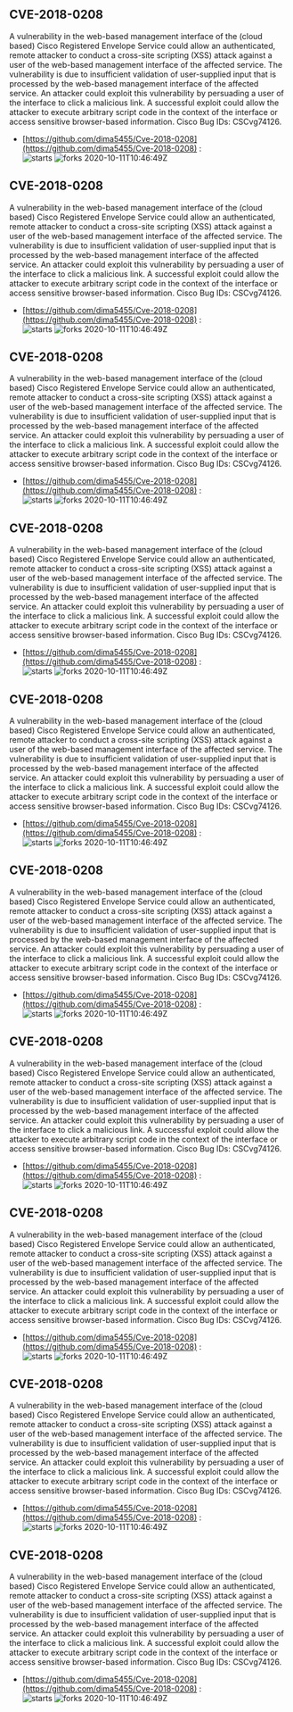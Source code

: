 ## CVE-2018-0208
 A vulnerability in the web-based management interface of the (cloud based) Cisco Registered Envelope Service could allow an authenticated, remote attacker to conduct a cross-site scripting (XSS) attack against a user of the web-based management interface of the affected service. The vulnerability is due to insufficient validation of user-supplied input that is processed by the web-based management interface of the affected service. An attacker could exploit this vulnerability by persuading a user of the interface to click a malicious link. A successful exploit could allow the attacker to execute arbitrary script code in the context of the interface or access sensitive browser-based information. Cisco Bug IDs: CSCvg74126.

- [https://github.com/dima5455/Cve-2018-0208](https://github.com/dima5455/Cve-2018-0208) :  
![starts](https://img.shields.io/github/stars/dima5455/Cve-2018-0208.svg) 
![forks](https://img.shields.io/github/forks/dima5455/Cve-2018-0208.svg) 
2020-10-11T10:46:49Z

## CVE-2018-0208
 A vulnerability in the web-based management interface of the (cloud based) Cisco Registered Envelope Service could allow an authenticated, remote attacker to conduct a cross-site scripting (XSS) attack against a user of the web-based management interface of the affected service. The vulnerability is due to insufficient validation of user-supplied input that is processed by the web-based management interface of the affected service. An attacker could exploit this vulnerability by persuading a user of the interface to click a malicious link. A successful exploit could allow the attacker to execute arbitrary script code in the context of the interface or access sensitive browser-based information. Cisco Bug IDs: CSCvg74126.

- [https://github.com/dima5455/Cve-2018-0208](https://github.com/dima5455/Cve-2018-0208) :  
![starts](https://img.shields.io/github/stars/dima5455/Cve-2018-0208.svg) 
![forks](https://img.shields.io/github/forks/dima5455/Cve-2018-0208.svg) 
2020-10-11T10:46:49Z

## CVE-2018-0208
 A vulnerability in the web-based management interface of the (cloud based) Cisco Registered Envelope Service could allow an authenticated, remote attacker to conduct a cross-site scripting (XSS) attack against a user of the web-based management interface of the affected service. The vulnerability is due to insufficient validation of user-supplied input that is processed by the web-based management interface of the affected service. An attacker could exploit this vulnerability by persuading a user of the interface to click a malicious link. A successful exploit could allow the attacker to execute arbitrary script code in the context of the interface or access sensitive browser-based information. Cisco Bug IDs: CSCvg74126.

- [https://github.com/dima5455/Cve-2018-0208](https://github.com/dima5455/Cve-2018-0208) :  
![starts](https://img.shields.io/github/stars/dima5455/Cve-2018-0208.svg) 
![forks](https://img.shields.io/github/forks/dima5455/Cve-2018-0208.svg) 
2020-10-11T10:46:49Z

## CVE-2018-0208
 A vulnerability in the web-based management interface of the (cloud based) Cisco Registered Envelope Service could allow an authenticated, remote attacker to conduct a cross-site scripting (XSS) attack against a user of the web-based management interface of the affected service. The vulnerability is due to insufficient validation of user-supplied input that is processed by the web-based management interface of the affected service. An attacker could exploit this vulnerability by persuading a user of the interface to click a malicious link. A successful exploit could allow the attacker to execute arbitrary script code in the context of the interface or access sensitive browser-based information. Cisco Bug IDs: CSCvg74126.

- [https://github.com/dima5455/Cve-2018-0208](https://github.com/dima5455/Cve-2018-0208) :  
![starts](https://img.shields.io/github/stars/dima5455/Cve-2018-0208.svg) 
![forks](https://img.shields.io/github/forks/dima5455/Cve-2018-0208.svg) 
2020-10-11T10:46:49Z

## CVE-2018-0208
 A vulnerability in the web-based management interface of the (cloud based) Cisco Registered Envelope Service could allow an authenticated, remote attacker to conduct a cross-site scripting (XSS) attack against a user of the web-based management interface of the affected service. The vulnerability is due to insufficient validation of user-supplied input that is processed by the web-based management interface of the affected service. An attacker could exploit this vulnerability by persuading a user of the interface to click a malicious link. A successful exploit could allow the attacker to execute arbitrary script code in the context of the interface or access sensitive browser-based information. Cisco Bug IDs: CSCvg74126.

- [https://github.com/dima5455/Cve-2018-0208](https://github.com/dima5455/Cve-2018-0208) :  
![starts](https://img.shields.io/github/stars/dima5455/Cve-2018-0208.svg) 
![forks](https://img.shields.io/github/forks/dima5455/Cve-2018-0208.svg) 
2020-10-11T10:46:49Z

## CVE-2018-0208
 A vulnerability in the web-based management interface of the (cloud based) Cisco Registered Envelope Service could allow an authenticated, remote attacker to conduct a cross-site scripting (XSS) attack against a user of the web-based management interface of the affected service. The vulnerability is due to insufficient validation of user-supplied input that is processed by the web-based management interface of the affected service. An attacker could exploit this vulnerability by persuading a user of the interface to click a malicious link. A successful exploit could allow the attacker to execute arbitrary script code in the context of the interface or access sensitive browser-based information. Cisco Bug IDs: CSCvg74126.

- [https://github.com/dima5455/Cve-2018-0208](https://github.com/dima5455/Cve-2018-0208) :  
![starts](https://img.shields.io/github/stars/dima5455/Cve-2018-0208.svg) 
![forks](https://img.shields.io/github/forks/dima5455/Cve-2018-0208.svg) 
2020-10-11T10:46:49Z

## CVE-2018-0208
 A vulnerability in the web-based management interface of the (cloud based) Cisco Registered Envelope Service could allow an authenticated, remote attacker to conduct a cross-site scripting (XSS) attack against a user of the web-based management interface of the affected service. The vulnerability is due to insufficient validation of user-supplied input that is processed by the web-based management interface of the affected service. An attacker could exploit this vulnerability by persuading a user of the interface to click a malicious link. A successful exploit could allow the attacker to execute arbitrary script code in the context of the interface or access sensitive browser-based information. Cisco Bug IDs: CSCvg74126.

- [https://github.com/dima5455/Cve-2018-0208](https://github.com/dima5455/Cve-2018-0208) :  
![starts](https://img.shields.io/github/stars/dima5455/Cve-2018-0208.svg) 
![forks](https://img.shields.io/github/forks/dima5455/Cve-2018-0208.svg) 
2020-10-11T10:46:49Z

## CVE-2018-0208
 A vulnerability in the web-based management interface of the (cloud based) Cisco Registered Envelope Service could allow an authenticated, remote attacker to conduct a cross-site scripting (XSS) attack against a user of the web-based management interface of the affected service. The vulnerability is due to insufficient validation of user-supplied input that is processed by the web-based management interface of the affected service. An attacker could exploit this vulnerability by persuading a user of the interface to click a malicious link. A successful exploit could allow the attacker to execute arbitrary script code in the context of the interface or access sensitive browser-based information. Cisco Bug IDs: CSCvg74126.

- [https://github.com/dima5455/Cve-2018-0208](https://github.com/dima5455/Cve-2018-0208) :  
![starts](https://img.shields.io/github/stars/dima5455/Cve-2018-0208.svg) 
![forks](https://img.shields.io/github/forks/dima5455/Cve-2018-0208.svg) 
2020-10-11T10:46:49Z

## CVE-2018-0208
 A vulnerability in the web-based management interface of the (cloud based) Cisco Registered Envelope Service could allow an authenticated, remote attacker to conduct a cross-site scripting (XSS) attack against a user of the web-based management interface of the affected service. The vulnerability is due to insufficient validation of user-supplied input that is processed by the web-based management interface of the affected service. An attacker could exploit this vulnerability by persuading a user of the interface to click a malicious link. A successful exploit could allow the attacker to execute arbitrary script code in the context of the interface or access sensitive browser-based information. Cisco Bug IDs: CSCvg74126.

- [https://github.com/dima5455/Cve-2018-0208](https://github.com/dima5455/Cve-2018-0208) :  
![starts](https://img.shields.io/github/stars/dima5455/Cve-2018-0208.svg) 
![forks](https://img.shields.io/github/forks/dima5455/Cve-2018-0208.svg) 
2020-10-11T10:46:49Z

## CVE-2018-0208
 A vulnerability in the web-based management interface of the (cloud based) Cisco Registered Envelope Service could allow an authenticated, remote attacker to conduct a cross-site scripting (XSS) attack against a user of the web-based management interface of the affected service. The vulnerability is due to insufficient validation of user-supplied input that is processed by the web-based management interface of the affected service. An attacker could exploit this vulnerability by persuading a user of the interface to click a malicious link. A successful exploit could allow the attacker to execute arbitrary script code in the context of the interface or access sensitive browser-based information. Cisco Bug IDs: CSCvg74126.

- [https://github.com/dima5455/Cve-2018-0208](https://github.com/dima5455/Cve-2018-0208) :  
![starts](https://img.shields.io/github/stars/dima5455/Cve-2018-0208.svg) 
![forks](https://img.shields.io/github/forks/dima5455/Cve-2018-0208.svg) 
2020-10-11T10:46:49Z

